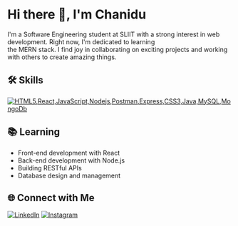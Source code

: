 <!-- GitHub Profile README -->
# Hi there 👋, I'm Chanidu

I'm a Software Engineering student at SLIIT with a strong interest in web development. Right now, I'm dedicated to learning <br> the MERN stack.
I find joy in collaborating on exciting projects and working with others to create amazing things.

## 🛠️ Skills
[![HTML5,React,JavaScript,Nodejs,Postman,Express,CSS3,Java,MySQL,MongoDb](https://skillicons.dev/icons?i=html,react,javascript,nodejs,postman,express,css,java,mySQL,mongodb)]()

## 📚 Learning
- Front-end development with React
- Back-end development with Node.js
- Building RESTful APIs
- Database design and management

## 🌐 Connect with Me
[![LinkedIn](https://img.shields.io/badge/LinkedIn-0077B5?style=for-the-badge&logo=linkedin&logoColor=white)](https://www.linkedin.com/in/chanidu-senevirathne)
[![Instagram](https://img.shields.io/badge/Instagram-E4405F?style=for-the-badge&logo=instagram&logoColor=white)](https://www.instagram.com/chanidu.11/)
